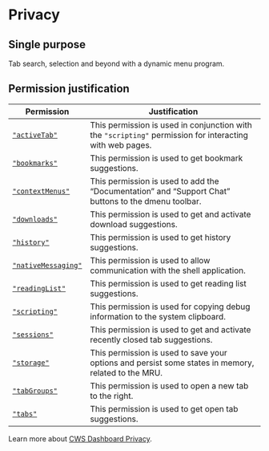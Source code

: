 # Privacy

## Single purpose

Tab search, selection and beyond with a dynamic menu program.

## Permission justification

Permission | Justification
--- | ---
[`"activeTab"`] | This permission is used in conjunction with the `"scripting"` permission for interacting with web pages.
[`"bookmarks"`] | This permission is used to get bookmark suggestions.
[`"contextMenus"`] | This permission is used to add the “Documentation” and “Support Chat” buttons to the dmenu toolbar.
[`"downloads"`] | This permission is used to get and activate download suggestions.
[`"history"`] | This permission is used to get history suggestions.
[`"nativeMessaging"`] | This permission is used to allow communication with the shell application.
[`"readingList"`] | This permission is used to get reading list suggestions.
[`"scripting"`] | This permission is used for copying debug information to the system clipboard.
[`"sessions"`] | This permission is used to get and activate recently closed tab suggestions.
[`"storage"`] | This permission is used to save your options and persist some states in memory, related to the MRU.
[`"tabGroups"`] | This permission is used to open a new tab to the right.
[`"tabs"`] | This permission is used to get open tab suggestions.

[`"activeTab"`]: https://developer.chrome.com/docs/extensions/reference/permissions-list#activeTab
[`"bookmarks"`]: https://developer.chrome.com/docs/extensions/reference/permissions-list#bookmarks
[`"contextMenus"`]: https://developer.chrome.com/docs/extensions/reference/permissions-list#contextMenus
[`"downloads"`]: https://developer.chrome.com/docs/extensions/reference/permissions-list#downloads
[`"history"`]: https://developer.chrome.com/docs/extensions/reference/permissions-list#history
[`"nativeMessaging"`]: https://developer.chrome.com/docs/extensions/reference/permissions-list#nativeMessaging
[`"readingList"`]: https://developer.chrome.com/docs/extensions/reference/permissions-list#readingList
[`"scripting"`]: https://developer.chrome.com/docs/extensions/reference/permissions-list#scripting
[`"sessions"`]: https://developer.chrome.com/docs/extensions/reference/permissions-list#sessions
[`"storage"`]: https://developer.chrome.com/docs/extensions/reference/permissions-list#storage
[`"tabGroups"`]: https://developer.chrome.com/docs/extensions/reference/permissions-list#tabGroups
[`"tabs"`]: https://developer.chrome.com/docs/extensions/reference/permissions-list#tabs

Learn more about [CWS Dashboard Privacy].

[CWS Dashboard Privacy]: https://developer.chrome.com/docs/webstore/cws-dashboard-privacy
